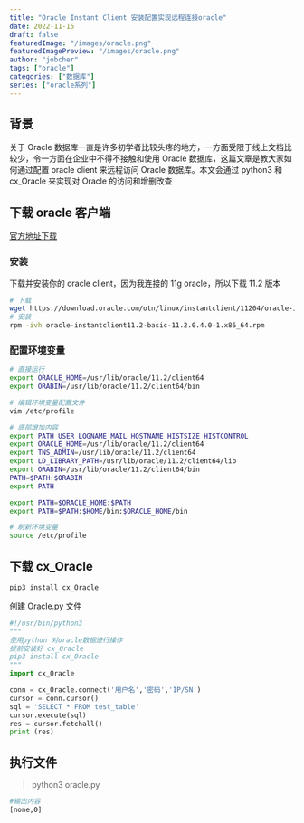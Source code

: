```yaml
---
title: "Oracle Instant Client 安装配置实现远程连接oracle"
date: 2022-11-15
draft: false
featuredImage: "/images/oracle.png"
featuredImagePreview: "/images/oracle.png"
author: "jobcher"
tags: ["oracle"]
categories: ["数据库"]
series: ["oracle系列"]
---
```


## 背景

关于 Oracle 数据库一直是许多初学者比较头疼的地方，一方面受限于线上文档比较少，令一方面在企业中不得不接触和使用 Oracle 数据库，这篇文章是教大家如何通过配置 oracle client 来远程访问 Oracle 数据库。本文会通过 python3 和 cx_Oracle 来实现对 Oracle 的访问和增删改查

## 下载 oracle 客户端

[官方地址下载](https://www.oracle.com/database/technologies/instant-client/linux-x86-64-downloads.html)

### 安装

下载并安装你的 oracle client，因为我连接的 11g oracle，所以下载 11.2 版本

```sh
# 下载
wget https://download.oracle.com/otn/linux/instantclient/11204/oracle-instantclient11.2-basic-11.2.0.4.0-1.x86_64.rpm
# 安装
rpm -ivh oracle-instantclient11.2-basic-11.2.0.4.0-1.x86_64.rpm
```

### 配置环境变量

```sh
# 直接运行
export ORACLE_HOME=/usr/lib/oracle/11.2/client64
export ORABIN=/usr/lib/oracle/11.2/client64/bin
```

```sh
# 编辑环境变量配置文件
vim /etc/profile
```

```sh
# 底部增加内容
export PATH USER LOGNAME MAIL HOSTNAME HISTSIZE HISTCONTROL
export ORACLE_HOME=/usr/lib/oracle/11.2/client64
export TNS_ADMIN=/usr/lib/oracle/11.2/client64
export LD_LIBRARY_PATH=/usr/lib/oracle/11.2/client64/lib
export ORABIN=/usr/lib/oracle/11.2/client64/bin
PATH=$PATH:$ORABIN
export PATH

export PATH=$ORACLE_HOME:$PATH
export PATH=$PATH:$HOME/bin:$ORACLE_HOME/bin
```

```sh
# 刷新环境变量
source /etc/profile
```

## 下载 cx_Oracle

```sh
pip3 install cx_Oracle
```

创建 Oracle.py 文件

```py
#!/usr/bin/python3
"""
使用python 对oracle数据进行操作
提前安装好 cx_Oracle
pip3 install cx_Oracle
"""
import cx_Oracle

conn = cx_Oracle.connect('用户名','密码','IP/SN')
cursor = conn.cursor()
sql = 'SELECT * FROM test_table'
cursor.execute(sql)
res = cursor.fetchall()
print (res)

```

## 执行文件

> python3 oracle.py

```sh
#输出内容
[none,0]
```
